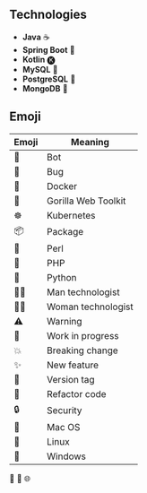 ## Technologies
- **Java** ☕
- **Spring Boot** 🌱
- **Kotlin** 🅚
- **MySQL** 🐬
- **PostgreSQL** 🐘
- **MongoDB** 🍃

## Emoji 
Emoji | Meaning
----- | --------
🤖 | Bot
🐛 | Bug
🐳 | Docker
🦍 | Gorilla Web Toolkit
☸️ | Kubernetes
📦 | Package
🐫 | Perl
🐘 | PHP
🐍 | Python
👨‍💻 | Man technologist
👩‍💻 | Woman technologist
⚠️ | Warning
🚧 | Work in progress
💥 | Breaking change
✨ | New feature
🔖 | Version tag
🔨 | Refactor code
🔒 | Security
🍎 | Mac OS
🐧 | Linux 
🏁 | Windows


🌱
🔭
🌐
